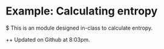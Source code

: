# Example: Calculating entropy

$ This is an module designed in-class to calculate entropy.

++ Updated on Github at 8:03pm.
